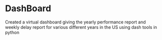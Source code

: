 # DashBoard
Created a virtual dashboard giving the yearly performance report and weekly delay report for various different years in the US using dash tools in python
